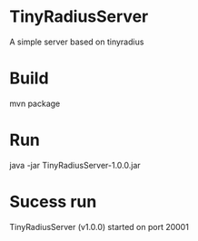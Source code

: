 # TinyRadiusServer
A simple server based on tinyradius

# Build
mvn package

# Run
java -jar TinyRadiusServer-1.0.0.jar

# Sucess run
TinyRadiusServer (v1.0.0) started on port 20001
